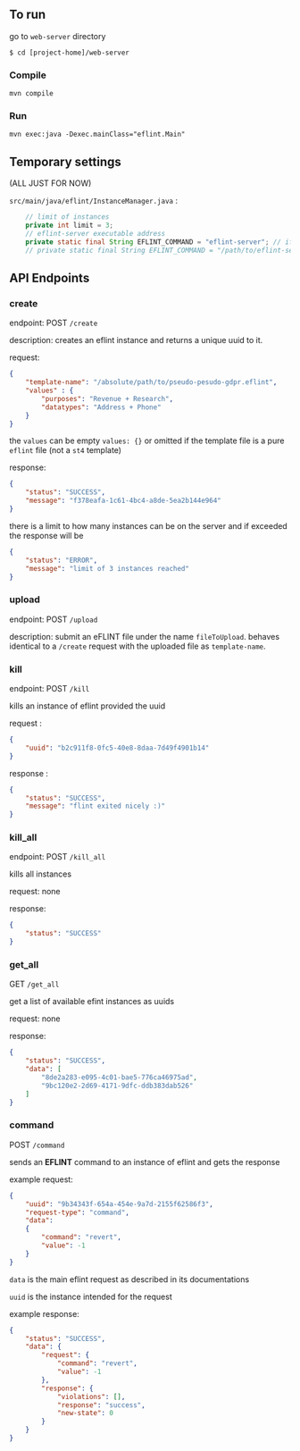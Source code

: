## To run

go to `web-server` directory


```
$ cd [project-home]/web-server
```
### Compile

`mvn compile`

### Run
`mvn exec:java -Dexec.mainClass="eflint.Main"`

## Temporary settings

(ALL JUST FOR NOW)

`src/main/java/eflint/InstanceManager.java` :

```java
    // limit of instances
    private int limit = 3;
    // eflint-server executable address
    private static final String EFLINT_COMMAND = "eflint-server"; // if on path
    // private static final String EFLINT_COMMAND = "/path/to/eflint-server"; // if not on path (recommended)
```

## API Endpoints

### create

endpoint: POST `/create`


description: creates an eflint instance and returns a unique uuid to it.

request:
```json
{
	"template-name": "/absolute/path/to/pseudo-pesudo-gdpr.eflint",
	"values" : {
		"purposes": "Revenue + Research",
		"datatypes": "Address + Phone"
	}
}
```

the ```values``` can be empty ```values: {}```  or omitted if the template file is a pure `eflint` file (not a `st4` template)

response: 
```json
{
    "status": "SUCCESS",
    "message": "f378eafa-1c61-4bc4-a8de-5ea2b144e964"
}
```
there is a limit to how many instances can be on the server and if exceeded the response will be 
```json
{
    "status": "ERROR",
    "message": "limit of 3 instances reached"
}
```

### upload

endpoint: POST `/upload`


description: submit an eFLINT file under the name `fileToUpload`. behaves identical to a `/create` request with the uploaded file as `template-name`.


### kill
endpoint: POST `/kill`

kills an instance of eflint provided the uuid

request :
```json
{
	"uuid": "b2c911f8-0fc5-40e8-8daa-7d49f4901b14"
}
```

response : 
```json
{
    "status": "SUCCESS",
    "message": "flint exited nicely :)"
}
```

### kill_all

endpoint: POST `/kill_all`

kills all instances

request: none

response: 
```json
{
    "status": "SUCCESS"
}
```


### get_all

GET `/get_all`

get a list of available efint instances as uuids

request: none

response: 
```json
{
    "status": "SUCCESS",
    "data": [
        "8de2a283-e095-4c01-bae5-776ca46975ad",
        "9bc120e2-2d69-4171-9dfc-ddb383dab526"
    ]
}
```

### command

POST `/command`

sends an **EFLINT** command to an instance of eflint and gets the response

example request: 
```json
{
	"uuid": "9b34343f-654a-454e-9a7d-2155f62586f3",
	"request-type": "command",
	"data": 
	{
		"command": "revert",
		"value": -1
	}
}
```
`data` is the main eflint request as described in its documentations

`uuid` is the instance intended for the request

example response:
```json
{
    "status": "SUCCESS",
    "data": {
        "request": {
            "command": "revert",
            "value": -1
        },
        "response": {
            "violations": [],
            "response": "success",
            "new-state": 0
        }
    }
}
```
